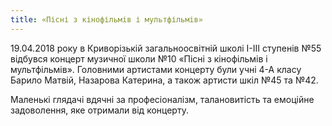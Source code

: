 ```yaml
---
title: «Пісні з кінофільмів і мультфільмів»
---
```


19.04.2018 року в Криворізькій загальноосвітній школі І-ІІІ ступенів №55 відбувся концерт музичної школи №10 «Пісні з кінофільмів і мультфільмів». Головними артистами концерту були учні 4-А класу Барило Матвій, Назарова Катерина, а також артисти шкіл №45 та №42.

Маленькі глядачі вдячні за професіоналізм, талановитість та емоційне задоволення, яке отримали від концерту.

<slideshow id="_/72157690073446260" />
